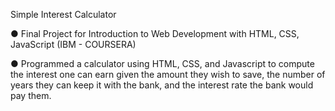 Simple Interest Calculator

●	Final Project for Introduction to Web Development with HTML, CSS, JavaScript (IBM - COURSERA)

●	Programmed a calculator using HTML, CSS, and Javascript to compute the interest one can earn given the amount they wish to save, the number of years they can keep it with the bank, and the interest rate the bank would pay them.
